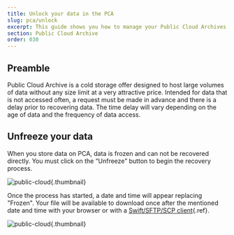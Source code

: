 ```yaml
---
title: Unlock your data in the PCA
slug: pca/unlock
excerpt: This guide shows you how to manage your Public Cloud Archives.
section: Public Cloud Archive
order: 030
---
```



## Preamble
Public Cloud Archive is a cold storage offer designed to host large volumes of data without any size limit at a very attractive price. Intended for data that is not accessed often, a request must be made in advance and there is a delay prior to recovering data. The time delay will vary depending on the age of data and the frequency of data access.


## Unfreeze your data
When you store data on PCA, data is frozen and can not be recovered directly. You must click on the “Unfreeze” button to begin the recovery process.


![public-cloud](images/PCA-unlock-1.png){.thumbnail}

Once the process has started, a date and time will appear replacing "Frozen". Your file will be available to download once after the mentioned date and time with your browser or with a [Swift/SFTP/SCP client](../pca_sftp/guide.en-us.md){.ref}.


![public-cloud](images/PCA-unlock-2.png){.thumbnail}